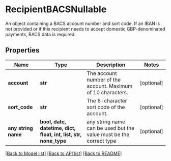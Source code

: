 # RecipientBACSNullable

An object containing a BACS account number and sort code. If an IBAN is not provided or if this recipient needs to accept domestic GBP-denominated payments, BACS data is required.

## Properties
Name | Type | Description | Notes
------------ | ------------- | ------------- | -------------
**account** | **str** | The account number of the account. Maximum of 10 characters. | [optional] 
**sort_code** | **str** | The 6-character sort code of the account. | [optional] 
**any string name** | **bool, date, datetime, dict, float, int, list, str, none_type** | any string name can be used but the value must be the correct type | [optional]

[[Back to Model list]](../README.md#documentation-for-models) [[Back to API list]](../README.md#documentation-for-api-endpoints) [[Back to README]](../README.md)


